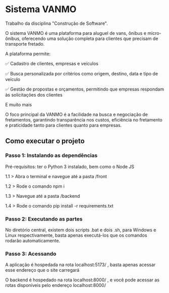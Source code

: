# Sistema VANMO

Trabalho da disciplina "Construção de Software".

O sistema VANMO é uma plataforma para aluguel de vans, ônibus e micro-ônibus, oferecendo uma solução completa para clientes que precisam de transporte fretado.

A plataforma permite:

✅ Cadastro de clientes, empresas e veículos

✅ Busca personalizada por critérios como origem, destino, data e tipo de veículo

✅ Gestão de propostas e orçamentos, permitindo que empresas respondam às solicitações dos clientes

E muito mais

O foco principal da VANMO é a facilidade na busca e negociação de fretamentos, garantindo transparência nos custos, eficiência no fretamento e praticidade tanto para clientes quanto para empresas.
## Como executar o projeto

### Passo 1: Instalando as dependências

Pré-requisitos: ter o Python 3 instalado, bem como o Node JS

1.1 > Abra o terminal e navegue até a pasta /front

1.2 > Rode o comando npm i

1.3 > Navegue até a pasta /backend

1.4 > Rode o comando pip install -r requirements.txt

### Passo 2: Executando as partes

No diretório central, existem dois scripts .bat e dois .sh, para Windows e Linux respectivamente, basta apenas executá-los que os comandos rodarão automaticamente.

### Passo 3: Acessando

A aplicação é hospedada na rota localhost:5173/ , basta apenas acessar esse endereço que o site carregará

O backend é hospedado na rota localhost:8000/ , e você pode acessar as rotas disponíveis pelo endereço localhost:8000/
